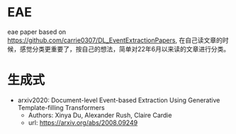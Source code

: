 # EAE
eae paper 
based on https://github.com/carrie0307/DL_EventExtractionPapers, 在自己读文章的时候，感觉分类更重要了，按自己的想法，简单对22年6月以来读的文章进行分类。

# 生成式
- arxiv2020: Document-level Event-based Extraction Using Generative Template-filling Transformers
  - Authors: Xinya Du, Alexander Rush, Claire Cardie
  - url: https://arxiv.org/abs/2008.09249

